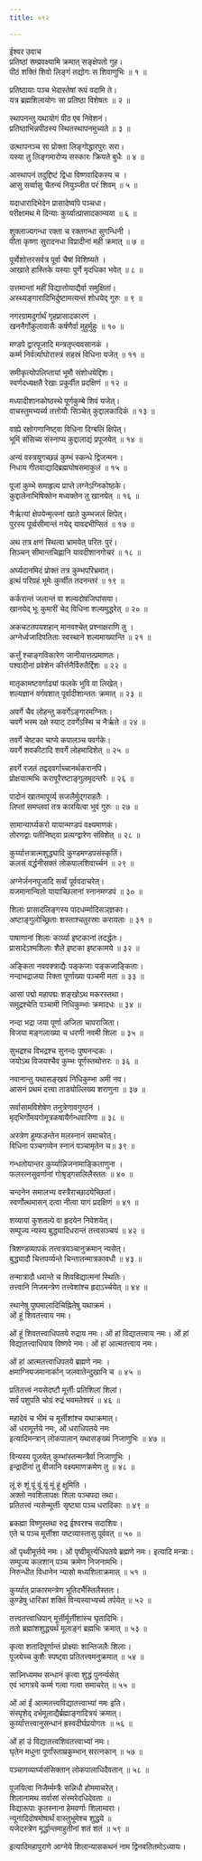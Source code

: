 ```yaml
---
title: ०९२

---
```

ईश्वर उवाच  
प्रतिष्ठां सम्प्रवक्ष्यामि क्रमात् सङ्‌क्षेपतो गुह।  
पीठं शक्तिं शिवो लिङ्गं तद्योगः स शिवाणुभिः ॥ १ ॥  
  
प्रतिष्ठायाः पञ्च भेदास्तेषां रूपं वदामि ते।  
यत्र ब्रह्मशिलायोगः सा प्रतिष्ठा विशेषतः ॥ २ ॥  
  
स्थापनन्तु यथायोगं पीठ एव निवेशनं।  
प्रतिष्ठाभिन्नपीठस्य स्थितस्थापनमुच्यते ॥ ३ ॥  
  
उत्थापनञ्च सा प्रोक्ता लिङ्गोद्धारपुरः सरा।  
यस्या तु लिङ्गमारोप्य सस्कारः क्रियते बुधैः ॥ ४ ॥  
  
आस्थापनं तदुद्दिष्टं द्विधा विष्णवादिकस्य च ।  
आसु सर्व्वासु चैतन्यं नियुञ्जीत परं शिवम् ॥ ५ ॥  
  
यदाधारादिभेदेन प्रासादेष्वपि पञ्चधा।  
परीक्षामथ मे दिन्याः कुर्य्यात्प्रासादकाम्यया ॥ ६ ॥  
  
शुक्लाज्यगन्धा रक्ता च रक्तगन्धा सुगन्धिनी ।  
पीता कृष्णा सुरादनधा विप्रादीनां मही क्रमात् ॥ ७ ॥  
  
पूर्व्वेशोत्तरसर्वत्र पूर्वा चैषां विशिष्यते ।  
आखाते हास्तिके यस्याः पूर्णे मृदधिका भवेत् ॥ ८ ॥  
  
उत्तमान्तां महीं विद्यात्तोयाद्यैर्वा समुक्षितां।  
अस्थ्यङ्गारादिभिर्दुष्टामत्यन्तं शोधयेद् गुरुः ॥ ९ ॥  
  
नगरग्रामदुर्गार्थं गृहप्रासादकारणं ।  
खननैर्गोकुलावासैः कर्षणैर्वा मुहुर्मुहुः ॥ १० ॥  
  
मण्डपे द्वारपूजादि मन्त्रतृप्त्यवसानकं ।  
कर्म्म निर्वर्त्याघोरास्त्रं सहस्रं विधिना यजेत् ॥ ११ ॥  
  
समीकृत्योपलिप्तायां भूमौ संशोधयेद्दिशः।  
स्वर्णदध्यक्षतै रेखाः प्रकुर्वीत प्रदक्षिणं ॥ १२ ॥  
  
मध्यादीशानकोष्ठस्थे पूर्णकुम्बे शिवं यजेत्।  
वाचस्तुमभ्यर्च्य तत्तोयौः सिञ्चेत् कुद्दालकादिकं ॥ १३ ॥  
  
वाह्ये रक्षोगणानिष्ट्वा विधिना दिग्बलिं क्षिपेत्।  
भूमिं संसिच्य संस्नाप्य कुद्दालाद्यं प्रपूजयेत् ॥ १४ ॥  
  
अन्यं वस्त्रयुगच्छन्नं कुम्भं स्कन्धे द्विजन्मनः।  
निधाय गीतवाद्यादिब्रह्मघोषसमाकुलं ॥ १५ ॥  
  
पूजां कुम्भे समाहृत्य प्राप्ते लग्नेऽग्निकोष्ठके।  
कुद्दालेनाभिषिक्तेन मध्वक्तेन तु खानयेत् ॥ १६ ॥  
  
नैर्ऋत्यां क्षेपयेन्मृत्स्नां खाते कुम्भजलं क्षिपेत्।  
पुरस्य पूर्व्वसीमान्तं नयेद् यावदभीप्सितं ॥ १७ ॥  
  
अथ तत्र क्षणं स्थित्वा भ्रामयेत् परितः पुरं।  
सिञ्चन् सीमान्तचिह्णानि यावदीशानगोचरं ॥ १८ ॥  
  
अर्घ्यदानमिदं प्रोक्तं तत्र कुम्भपरिभ्रमात्।  
इत्थं परिग्रहं भूमेः कुर्व्वीत तदनन्तरं ॥ १९ ॥  
  
कर्करान्तं जलान्तं वा शल्यदोषजिघांसया।  
खानयेद् भूः कुमारीं चेद् विधिना शल्यमुद्धरेत् ॥ २० ॥  
  
अकचटतपयशहान् मानवश्चेत् प्रश्नाक्षराणि तु ।  
अग्नेर्ध्वजादिपतिताः स्वस्थाने शल्यमाख्यान्ति ॥ २१ ॥  
  
कर्त्तुं श्चाङ्गविकारेण जानीयात्तत्प्रमाणतः।  
पश्वादीनां प्रवेशेन कीर्त्तनैर्विरुतैर्द्दिशः ॥ २२ ॥  
  
मातृकामष्टवर्गाढ्यां फलके भुवि वा लिखेत्।  
शल्यज्ञानं वर्गवशात् पूर्वादीशान्ततः क्रमात् ॥ २३ ॥  
  
अवर्गे चैव लोहन्तु कवर्गेऽङ्गारमग्नितः।  
चवर्गे भस्म दक्षे स्याट् टवर्गेऽस्थि च नैर्ऋते ॥ २४ ॥  
  
तवर्गे चेष्टका चाप्ये कपालञ्च पवर्गके।  
यवर्गे शवकीटादि शवर्गे लोहमादिशेत् ॥ २५ ॥  
  
हवर्गे रजतं तद्वदवर्गाच्चानर्थकरानपि।  
प्रोक्षयात्मभिः करापूरैरष्टाङ्गुलमृदन्तरैः ॥ २६ ॥  
  
पादोनं खातमापूर्य्य सजलैर्मुद्‌गराहतैः ।  
लिप्तां समप्लवां तत्र कारयित्वा भुवं गुरुः ॥ २७ ॥  
  
सामान्यार्घ्यकरो यायान्मण्डपं वक्ष्यमाणकं।  
तोरणद्वाः पतीनिष्ट्वा प्रत्यग्द्वारेण संविशेत् ॥ २८ ॥  
  
कुर्य्यात्तत्रात्मशुद्ध्यादि कुण्डमण्डपसंस्कृतिं।  
कलसं वर्द्धनीसक्तं लोकपालशिवार्च्चनं ॥ २९ ॥  
  
अग्नेर्जननपूजादि सर्व्वं पूर्ववदाचरेत्।  
यजमानान्वितो यायाच्छिलानां स्नानमण्डपं ॥ ३० ॥  
  
शिलाः प्रासादलिङ्गस्य पादधर्म्मादिसञ्‌ज्ञकाः।  
अष्टाङ्गुलोच्छ्रिताः शस्ताश्चतुरस्राः करायताः ॥ ३१ ॥  
  
पाषाणानां शिलाः कार्य्या इष्टकानां तदर्द्धतः।  
प्रासादेऽश्मशिलाः शैले इष्टका इष्टकामये ॥ ३२ ॥  
  
अङ्किता नववक्त्राद्यैः पङ्कजाः पङ्कजाङ्किताः।  
नन्दाभद्राजया रिक्ता पूर्णाख्या पञ्चमी मता ॥ ३३ ॥  
  
आसां पद्मो महापद्मः शङ्‌खोऽथ मकरस्तथा।  
समुद्रश्चेति पञ्चामी निधिकुम्भाः क्रमादधः ॥ ३४ ॥  
  
नन्दा भद्रा जया पूर्णा अजिता चापराजिता।  
विजया मङ्गलाख्या च धरणी नवमी शिला ॥ ३५ ॥  
  
सुभद्रश्च विभद्रश्च सुनन्दः पुष्पनन्दकः ।  
जयोऽथ विजयश्चैव कुम्भः पूर्णस्तथोत्तरः ॥ ३६ ॥  
  
नवानान्तु यथासङ्‌खयं निधिकुम्भा अमी नव।  
आसनं प्रथमं दत्त्वा ताड्योल्लिख्य शराणुना ॥ ३७ ॥  
  
सर्वासामविशेषेण तनुत्रेणावगुण्ठनं ।  
मृद्‌भिर्गोमयगोमूत्रकषायैर्गन्धवारिणा ॥ ३८ ॥  
  
अस्त्रेण हूम्फडन्तेन मलस्नानं समाचरेत्।  
विधिना पञ्चगव्येन स्नानं पञ्चामृतेन च॥ ३९ ॥  
  
गन्धतोयान्तर कुर्य्यान्निजनामाङ्किताणुना ।  
फलरत्नसुवर्णानां गोश्रृड्गसलिलैस्ततः ॥ ४० ॥  
  
चन्दनेन समालभ्य वस्त्रैराच्छादयेच्छिलां।  
स्वर्णोत्थमासन् दत्वा नीत्वा यागं प्रदक्षिणं ॥ ४१ ॥  
  
शय्यायां कुशतल्पे वा हृदयेन निवेशयेत्।  
सम्पूज्य न्यस्य बुद्ध्यादिधरान्तं तत्त्वसञ्चयं ॥ ४२ ॥  
  
त्रिशण्डव्यापकं तत्त्वत्रयञ्चानुक्रमान् न्यसेत्।  
बुद्ध्यादौ चित्तपर्य्यन्ते चिन्तातन्मात्रकावधौ ॥ ४३ ॥  
  
तन्मात्रादौ धरान्ते च शिवविद्यात्मनां स्थितिः।  
तत्त्वानि निजमन्त्रेण तत्त्वेशांश्च हृदाऽर्च्चयेत् ॥ ४४ ॥  
  
स्थानेषु पुष्पमालादिचिह्नितेषु यथाक्रमं ।  
ओं हूं शिवतत्त्वाय नमः।  
  
ओं हूं शिवतत्त्वाधिपतये रुद्राय नमः। ओं हां विद्यातत्त्वाय नमः। ओं हां  
विद्यातत्त्वाधिपाय विष्णवे नमः। ओं हां आत्मतत्त्वाय नमः।  
  
ओं हां आत्मतत्त्वाधिपतये ब्रह्मणे नमः ।  
क्षमाग्नियजमानार्कान् जलवातेन्दुखानि च ॥ ४५ ॥  
  
प्रतितत्त्वं नयसेदष्टौ मूर्त्तीः प्रतिशिलां शिलां।  
सर्वं पशुपति चोग्रं रुद्रं भवमतेश्वरं ॥ ४६ ॥  
  
महादेवं च भीमं च मूर्त्तीशांश्च यथाक्रमात्।  
ओं धरामूर्त्तये नमः, ओं धराधिपतये नमः  
इत्यादिमन्त्रान् लोकपालान् यथासङ्‌ख्यं निजाणुभिः ॥ ४७ ॥  
  
विन्यस्य पूजयेत् कुम्भांस्तन्मन्त्रैर्वा निजाणुभिः ।  
इन्द्रादीनां तु वीजानि वक्ष्यमाणक्रमेण तु ॥ ४८ ॥  
  
लूं रुं शूं पूं वूं यूं मूं हूं क्षूमिति ।  
अक्तो नवशिलापक्षः शिला पञ्चपदा तथा।  
प्रतितत्त्वं न्यसेन्मूर्त्तीः सृष्ट्या पञ्च धरादिकाः ॥ ४९ ॥  
  
ब्रकह्मा विष्णुस्तथा रुद्र ईश्वरश्च सदाशिवः।  
एते च पञ्च मूर्त्तीशा यष्टव्यास्तासु पूर्ववत् ॥ ५० ॥  
  
ओं पृथ्वीमूर्त्तये नमः। ओं पृष्वीमूर्त्त्यधिपतये ब्रह्मणे नमः। इत्यादि मन्त्राः।  
सम्पूज्य कलशान् पञ्च क्रमेण निजनामभिः।  
निरुन्धीत विधानेन न्यासो मध्यशिलाक्रमात् ॥ ५१ ॥  
  
कुर्य्यात् प्राकारमन्त्रेण भूतिदर्भैस्तिलैस्ततः।  
कुण्डेषु धारिकां शक्तिं विन्यस्याभ्यर्च्य तर्पयेत् ॥ ५२ ॥  
  
तत्त्वतत्त्वाधिपान् मूर्त्तीर्मूर्त्तीशांस्च घृतादिभिः।  
ततो ब्रह्मांशशुद्ध्यर्थं मूलाङ्गं ब्रह्मभिः क्रमात् ॥ ५३ ॥  
  
कृत्वा शतादिपूर्णान्तं प्रोक्ष्याः शान्तिजलैः शिलाः।  
पूजयेच्च कुशैः स्पष्ट्वा प्रतितत्त्वमनुक्रमात् ॥ ५४ ॥  
  
सान्न्निध्यमथ सन्धानं कृत्वा शुद्धं पुनर्न्यसेत्  
एवं भागत्रये कर्म्म गत्वा गत्वा समाचरेत् ॥ ५५ ॥  
  
ओं आं ईं आत्मतत्त्वविद्यातत्त्वाभ्यां नमः इति।  
संस्पृशेद् दर्भमूलाद्यैर्ब्रह्माङ्गादित्रयं क्रमात्।  
कुर्य्यात्तत्त्वानुसन्धानं ह्रस्वदीर्घप्रयोगतः ॥ ५६ ॥  
  
ओं हां उं विद्यातत्त्वशिवतत्त्वाभ्यां नमः।  
घृतेन मधुना पूर्णांस्ताम्रकुम्भान् सरत्नकान् ॥ ५७ ॥  
  
पञ्चागव्यार्घ्यसंसिक्तान् लोकपालाधिदैवतान् ॥ ५८ ॥  
  
पूजयित्वा निजैर्म्मम्त्रैः सन्निधौ होममाचरेत्।  
शिलानामथ सर्वासां संस्मरेदधिदेवताः ॥  
विद्यारूपाः कृतस्नाना हेमवर्णाः शिलाम्वराः।  
न्यूनादिदोषमोषार्थं वास्तुभूमेश्च शुद्धये ॥  
यजेदस्त्रेण मूर्द्धान्तमाहुतीनां शतं शतं ॥ ५९ ॥  
  
इत्यादिमहापुराणे आग्नेये शिलान्यासकथनं नाम द्विनवतितमोऽध्यायः।